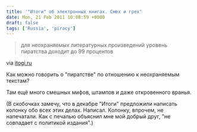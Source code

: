 ```yaml
---
title: '"Итоги" об электронных книгах. Смех и грех'
date: Mon, 21 Feb 2011 10:08:59 +0000
draft: false
tags: ['Russia', 'piracy']
---
```


> для неохраняемых литературных произведений уровень пиратства доходит до 99 процентов

via [itogi.ru](http://www.itogi.ru/hitech-business/2011/8/162189.html)

Как можно говорить о "пиратстве" по отношению к неохраняемым текстам?

Там ещё много смешных мифов, штампов и даже откровенного вранья.

(В скобочках замечу, что в декабре "Итоги" предложили написать колонку обо всех этих делах. Написал. Колонку, впрочем, не напечатали. Как с печалью объяснил мне мой добрый друг, "не совпадает с политикой издания".)